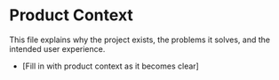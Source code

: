 # Product Context

This file explains why the project exists, the problems it solves, and the intended user experience.

- [Fill in with product context as it becomes clear]
